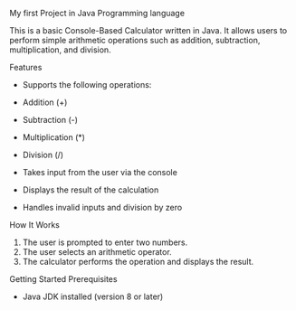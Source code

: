 

My first Project in Java Programming language

This is a basic Console-Based Calculator written in Java. It allows users to perform simple arithmetic operations such as addition, subtraction, multiplication, and division.

Features
* Supports the following operations:
* Addition (+)
* Subtraction (-)
* Multiplication (*)
* Division (/)

* Takes input from the user via the console
* Displays the result of the calculation
* Handles invalid inputs and division by zero

How It Works
1. The user is prompted to enter two numbers.
2. The user selects an arithmetic operator.
3. The calculator performs the operation and displays the result.

Getting Started
Prerequisites
* Java JDK installed (version 8 or later)
